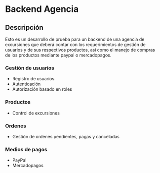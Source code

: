 # Backend Agencia

## Descripción

Esto es un desarrollo de prueba para un backend de una agencia de excursiones que deberá contar con los requerimientos de gestión de usuarios y de sus respectivos productos, asi como el manejo de compras de los productos mediante paypal o mercadopagos.

### Gestión de usuarios

- Registro de usuarios
- Autenticación
- Autorización basado en roles

### Productos

- Control de excursiones

### Ordenes

- Gestión de ordenes pendientes, pagas y canceladas

### Medios de pagos

- PayPal
- Mercadopagos
